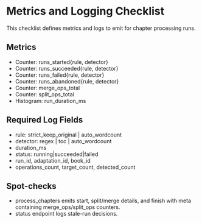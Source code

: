 # Metrics and Logging Checklist

This checklist defines metrics and logs to emit for chapter processing runs.

## Metrics
- Counter: runs_started{rule, detector}
- Counter: runs_succeeded{rule, detector}
- Counter: runs_failed{rule, detector}
- Counter: runs_abandoned{rule, detector}
- Counter: merge_ops_total
- Counter: split_ops_total
- Histogram: run_duration_ms

## Required Log Fields
- rule: strict_keep_original | auto_wordcount
- detector: regex | toc | auto_wordcount
- duration_ms
- status: running|succeeded|failed
- run_id, adaptation_id, book_id
- operations_count, target_count, detected_count

## Spot-checks
- process_chapters emits start, split/merge details, and finish with meta containing merge_ops/split_ops counters.
- status endpoint logs stale-run decisions.
